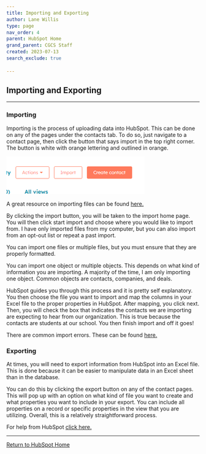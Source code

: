 ```yaml
---
title: Importing and Exporting
author: Lane Willis
type: page
nav_order: 4
parent: HubSpot Home
grand_parent: CGCS Staff
created: 2023-07-13
search_exclude: true

---
```


## Importing and Exporting

---

### Importing

Importing is the process of uploading data into HubSpot. This can be done on any of the pages under the contacts tab. To do so, just navigate to a contact page, then click the button that says import in the top right corner. The button is white with orange lettering and outlined in orange.  

![Import Button](/assets/images/import-button.png)  

A great resource on importing files can be found [here.](https://knowledge.hubspot.com/crm-setup/set-up-your-import-file)  

By clicking the import button, you will be taken to the import home page. You will then click start import and choose where you would like to import from. I have only imported files from my computer, but you can also import from an opt-out list or repeat a past import.  

You can import one files or multiple files, but you must ensure that they are properly formatted.

You can import one object or multiple objects. This depends on what kind of information you are importing. A majority of the time, I am only importing one object. Common objects are contacts, companies, and deals.  

HubSpot guides you through this process and it is pretty self explanatory. You then choose the file you want to import and map the columns in your Excel file to the proper properties in HubSpot. After mapping, you click next. Then, you will check the box that indicates the contacts we are importing are expecting to hear from our organization. This is true because the contacts are students at our school. You then finish import and off it goes!  

There are common import errors. These can be found [here.](https://knowledge.hubspot.com/crm-setup/troubleshoot-import-errors)  

### Exporting

At times, you will need to export information from HubSpot into an Excel file. This is done because it can be easier to manipulate data in an Excel sheet than in the database.  

You can do this by clicking the export button on any of the contact pages. This will pop up with an option on what kind of file you want to create and what properties you want to include in your export. You can include all properties on a record or specific properties in the view that you are utilizing. Overall, this is a relatively straightforward process.  

For help from HubSpot [click here.](https://knowledge.hubspot.com/crm-setup/export-contacts-companies-deals-or-tickets)

---

[Return to HubSpot Home](/missions-center/cgcs-staff-information/hubspot/hubspot.html)